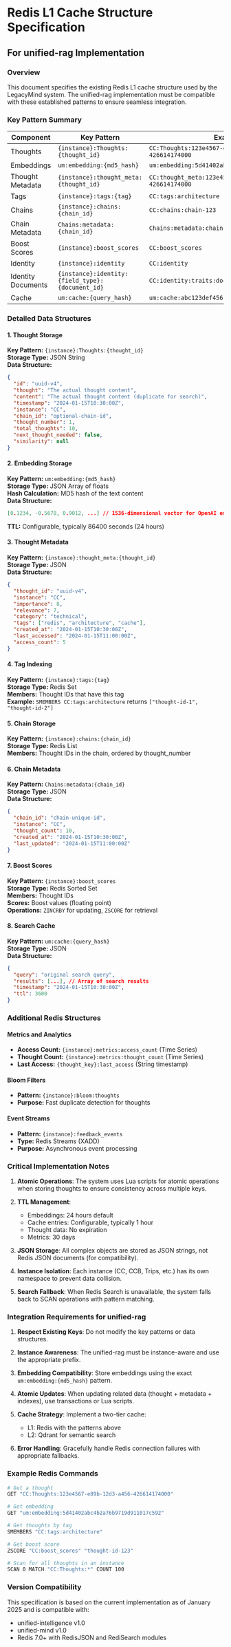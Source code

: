 # Redis L1 Cache Structure Specification
## For unified-rag Implementation

### Overview
This document specifies the existing Redis L1 cache structure used by the LegacyMind system. The unified-rag implementation must be compatible with these established patterns to ensure seamless integration.

### Key Pattern Summary

| Component | Key Pattern | Example |
|-----------|------------|---------|
| Thoughts | `{instance}:Thoughts:{thought_id}` | `CC:Thoughts:123e4567-e89b-12d3-a456-426614174000` |
| Embeddings | `um:embedding:{md5_hash}` | `um:embedding:5d41402abc4b2a76b9719d911017c592` |
| Thought Metadata | `{instance}:thought_meta:{thought_id}` | `CC:thought_meta:123e4567-e89b-12d3-a456-426614174000` |
| Tags | `{instance}:tags:{tag}` | `CC:tags:architecture` |
| Chains | `{instance}:chains:{chain_id}` | `CC:chains:chain-123` |
| Chain Metadata | `Chains:metadata:{chain_id}` | `Chains:metadata:chain-123` |
| Boost Scores | `{instance}:boost_scores` | `CC:boost_scores` |
| Identity | `{instance}:identity` | `CC:identity` |
| Identity Documents | `{instance}:identity:{field_type}:{document_id}` | `CC:identity:traits:doc-456` |
| Cache | `um:cache:{query_hash}` | `um:cache:abc123def456` |

### Detailed Data Structures

#### 1. Thought Storage
**Key Pattern:** `{instance}:Thoughts:{thought_id}`  
**Storage Type:** JSON String  
**Data Structure:**
```json
{
  "id": "uuid-v4",
  "thought": "The actual thought content",
  "content": "The actual thought content (duplicate for search)",
  "timestamp": "2024-01-15T10:30:00Z",
  "instance": "CC",
  "chain_id": "optional-chain-id",
  "thought_number": 1,
  "total_thoughts": 10,
  "next_thought_needed": false,
  "similarity": null
}
```

#### 2. Embedding Storage
**Key Pattern:** `um:embedding:{md5_hash}`  
**Storage Type:** JSON Array of floats  
**Hash Calculation:** MD5 hash of the text content  
**Data Structure:**
```json
[0.1234, -0.5678, 0.9012, ...] // 1536-dimensional vector for OpenAI embeddings
```
**TTL:** Configurable, typically 86400 seconds (24 hours)

#### 3. Thought Metadata
**Key Pattern:** `{instance}:thought_meta:{thought_id}`  
**Storage Type:** JSON  
**Data Structure:**
```json
{
  "thought_id": "uuid-v4",
  "instance": "CC",
  "importance": 8,
  "relevance": 7,
  "category": "technical",
  "tags": ["redis", "architecture", "cache"],
  "created_at": "2024-01-15T10:30:00Z",
  "last_accessed": "2024-01-15T11:00:00Z",
  "access_count": 5
}
```

#### 4. Tag Indexing
**Key Pattern:** `{instance}:tags:{tag}`  
**Storage Type:** Redis Set  
**Members:** Thought IDs that have this tag  
**Example:** `SMEMBERS CC:tags:architecture` returns `["thought-id-1", "thought-id-2"]`

#### 5. Chain Storage
**Key Pattern:** `{instance}:chains:{chain_id}`  
**Storage Type:** Redis List  
**Members:** Thought IDs in the chain, ordered by thought_number

#### 6. Chain Metadata
**Key Pattern:** `Chains:metadata:{chain_id}`  
**Storage Type:** JSON  
**Data Structure:**
```json
{
  "chain_id": "chain-unique-id",
  "instance": "CC",
  "thought_count": 10,
  "created_at": "2024-01-15T10:30:00Z",
  "last_updated": "2024-01-15T11:00:00Z"
}
```

#### 7. Boost Scores
**Key Pattern:** `{instance}:boost_scores`  
**Storage Type:** Redis Sorted Set  
**Members:** Thought IDs  
**Scores:** Boost values (floating point)  
**Operations:** `ZINCRBY` for updating, `ZSCORE` for retrieval

#### 8. Search Cache
**Key Pattern:** `um:cache:{query_hash}`  
**Storage Type:** JSON  
**Data Structure:**
```json
{
  "query": "original search query",
  "results": [...], // Array of search results
  "timestamp": "2024-01-15T10:30:00Z",
  "ttl": 3600
}
```

### Additional Redis Structures

#### Metrics and Analytics
- **Access Count:** `{instance}:metrics:access_count` (Time Series)
- **Thought Count:** `{instance}:metrics:thought_count` (Time Series)
- **Last Access:** `{thought_key}:last_access` (String timestamp)

#### Bloom Filters
- **Pattern:** `{instance}:bloom:thoughts`
- **Purpose:** Fast duplicate detection for thoughts

#### Event Streams
- **Pattern:** `{instance}:feedback_events`
- **Type:** Redis Streams (XADD)
- **Purpose:** Asynchronous event processing

### Critical Implementation Notes

1. **Atomic Operations**: The system uses Lua scripts for atomic operations when storing thoughts to ensure consistency across multiple keys.

2. **TTL Management**: 
   - Embeddings: 24 hours default
   - Cache entries: Configurable, typically 1 hour
   - Thought data: No expiration
   - Metrics: 30 days

3. **JSON Storage**: All complex objects are stored as JSON strings, not Redis JSON documents (for compatibility).

4. **Instance Isolation**: Each instance (CC, CCB, Trips, etc.) has its own namespace to prevent data collision.

5. **Search Fallback**: When Redis Search is unavailable, the system falls back to SCAN operations with pattern matching.

### Integration Requirements for unified-rag

1. **Respect Existing Keys**: Do not modify the key patterns or data structures.

2. **Instance Awareness**: The unified-rag must be instance-aware and use the appropriate prefix.

3. **Embedding Compatibility**: Store embeddings using the exact `um:embedding:{md5_hash}` pattern.

4. **Atomic Updates**: When updating related data (thought + metadata + indexes), use transactions or Lua scripts.

5. **Cache Strategy**: Implement a two-tier cache:
   - L1: Redis with the patterns above
   - L2: Qdrant for semantic search

6. **Error Handling**: Gracefully handle Redis connection failures with appropriate fallbacks.

### Example Redis Commands

```bash
# Get a thought
GET "CC:Thoughts:123e4567-e89b-12d3-a456-426614174000"

# Get embedding
GET "um:embedding:5d41402abc4b2a76b9719d911017c592"

# Get thoughts by tag
SMEMBERS "CC:tags:architecture"

# Get boost score
ZSCORE "CC:boost_scores" "thought-id-123"

# Scan for all thoughts in an instance
SCAN 0 MATCH "CC:Thoughts:*" COUNT 100
```

### Version Compatibility
This specification is based on the current implementation as of January 2025 and is compatible with:
- unified-intelligence v1.0
- unified-mind v1.0
- Redis 7.0+ with RedisJSON and RediSearch modules